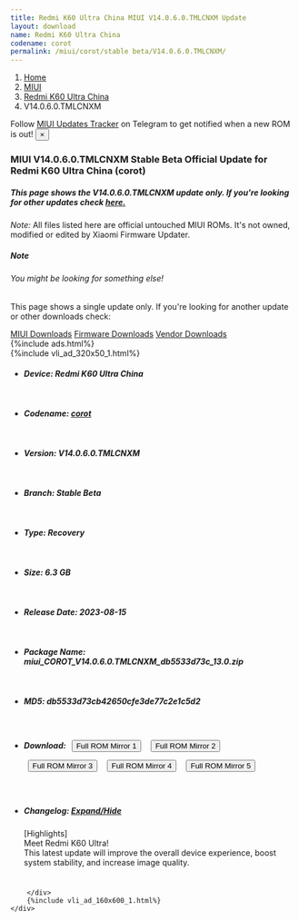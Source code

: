 ```yaml
---
title: Redmi K60 Ultra China MIUI V14.0.6.0.TMLCNXM Update
layout: download
name: Redmi K60 Ultra China
codename: corot
permalink: /miui/corot/stable beta/V14.0.6.0.TMLCNXM/
---
```

<nav aria-label="breadcrumb">
    <ol class="breadcrumb">
        <li class="breadcrumb-item"><a href="/">Home</a></li>
        <li class="breadcrumb-item"><a href="/miui/">MIUI</a></li>
        <li class="breadcrumb-item"><a href="/miui/corot/">Redmi K60 Ultra China</a></li>
        <li class="breadcrumb-item active" aria-current="page">V14.0.6.0.TMLCNXM</li>
    </ol>
</nav>
<div class="alert alert-primary alert-dismissible fade show" role="alert">
    Follow <a href="https://t.me/MIUIUpdatesTracker" class="alert-link">MIUI Updates Tracker</a> on Telegram to get
    notified when a new ROM is out!
    <button type="button" class="close" data-dismiss="alert" aria-label="Close">
        <span aria-hidden="true">&times;</span>
    </button>
</div>
<div class="col-12 mx-auto">
    <h3 class="title bg-light p-2 rounded">MIUI V14.0.6.0.TMLCNXM Stable Beta Official Update for Redmi K60 Ultra China (corot)</h3>
    <h5>This page shows the V14.0.6.0.TMLCNXM update only. If you're looking for other updates check
        <a href="/miui/corot/">here.</a></h5>
    <p><i>Note: </i>All files listed here are official untouched MIUI ROMs.
        It's not owned, modified or edited by Xiaomi Firmware Updater.</p>
    <div class="card">
        <div class="card-body">
            <h5 class="card-title">Note</h5>
            <h6 class="card-subtitle mb-2 text-muted">You might be looking for something else!</h6>
            <p class="card-text">This page shows a single update only.
                If you're looking for another update or other downloads check:</p>
            <a href="/miui/" class="card-link">MIUI Downloads</a>
            <a href="/firmware/" class="card-link">Firmware Downloads</a>
            <a href="/vendor/" class="card-link">Vendor Downloads</a>
        </div>
    </div>
    {%include ads.html%}
    <div class="row justify-content-center">
        <div class="col-10" id="downloads">
                    <div class="card card-body">
            {%include vli_ad_320x50_1.html%}
            <ul class="list-unstyled">
                <li style="padding-bottom: 10px;">
                    <h5><b>Device: </b>Redmi K60 Ultra China</h5>
                </li>
                <li style="padding-bottom: 10px;">
                    <h5><b>Codename: </b> <a href="/miui/corot/" target="_blank">corot</a> </h5>
                </li>
                <li style="padding-bottom: 10px;">
                    <h5><b>Version: </b>V14.0.6.0.TMLCNXM</h5>
                </li>
                <li style="padding-bottom: 10px;">
                    <h5><b>Branch: </b>Stable Beta</h5>
                </li>
                <li style="padding-bottom: 10px;">
                    <h5><b>Type: </b>Recovery</h5>
                </li>
                <li style="padding-bottom: 10px;">
                    <h5><b>Size: </b>6.3 GB</h5>
                </li>
                <li style="padding-bottom: 10px;">
                    <h5><b>Release Date: </b>2023-08-15</h5>
                </li>
                <li style="padding-bottom: 10px;">
                    <h5><b>Package Name: </b><span id="filename" class="text-dark">miui_COROT_V14.0.6.0.TMLCNXM_db5533d73c_13.0.zip</span></h5>
                </li>
                <li style="padding-bottom: 10px;">
                    <h5><b>MD5: </b><span id="md5" class="text-muted">db5533d73cb42650cfe3de77c2e1c5d2</span></h5>
                </li>
                <li style="padding-bottom: 10px;">
                    <h5><b>Download: </b> <button type="button" id="download" class="btn btn-primary" style="margin: 7px;" onclick="window.open('https://cdn-ota.azureedge.net/V14.0.6.0.TMLCNXM/miui_COROT_V14.0.6.0.TMLCNXM_db5533d73c_13.0.zip', '_blank');"><i class="fa fa-download"></i> Full ROM Mirror 1</button> <button type="button" id="download" class="btn btn-primary" style="margin: 7px;" onclick="window.open('https://bn.d.miui.com/V14.0.6.0.TMLCNXM/miui_COROT_V14.0.6.0.TMLCNXM_db5533d73c_13.0.zip', '_blank');"><i class="fa fa-download"></i> Full ROM Mirror 2</button> <button type="button" id="download" class="btn btn-primary" style="margin: 7px;" onclick="window.open('https://ks3orig.bigota.d.miui.com/V14.0.6.0.TMLCNXM/miui_COROT_V14.0.6.0.TMLCNXM_db5533d73c_13.0.zip', '_blank');"><i class="fa fa-download"></i> Full ROM Mirror 3</button> <button type="button" id="download" class="btn btn-primary" style="margin: 7px;" onclick="window.open('https://airtel.bigota.d.miui.com/V14.0.6.0.TMLCNXM/miui_COROT_V14.0.6.0.TMLCNXM_db5533d73c_13.0.zip', '_blank');"><i class="fa fa-download"></i> Full ROM Mirror 4</button> <button type="button" id="download" class="btn btn-primary" style="margin: 7px;" onclick="window.open('https://hugeota.d.miui.com/V14.0.6.0.TMLCNXM/miui_COROT_V14.0.6.0.TMLCNXM_db5533d73c_13.0.zip', '_blank');"><i class="fa fa-download"></i> Full ROM Mirror 5</button></h5>
                </li>
                <li style="padding-bottom: 10px;">
                    <h5><b>Changelog: </b><a href="#corot_1_changelog" data-toggle="collapse" role="button"
                            aria-expanded="false" aria-controls="corot_1_changelog"> <i class="fa fa-arrow-down"
                                aria-hidden="true"></i> Expand/Hide</a></h5>
                    <div class="collapse" id="corot_1_changelog">
                        <p id="changelog_text">[Highlights]<br>Meet Redmi K60 Ultra!<br>This latest update will improve the overall device experience, boost system stability, and increase image quality.</p>
                    </div>
                </li>
            </ul>
        </div>

        </div>
        {%include vli_ad_160x600_1.html%}
    </div>
</div>
